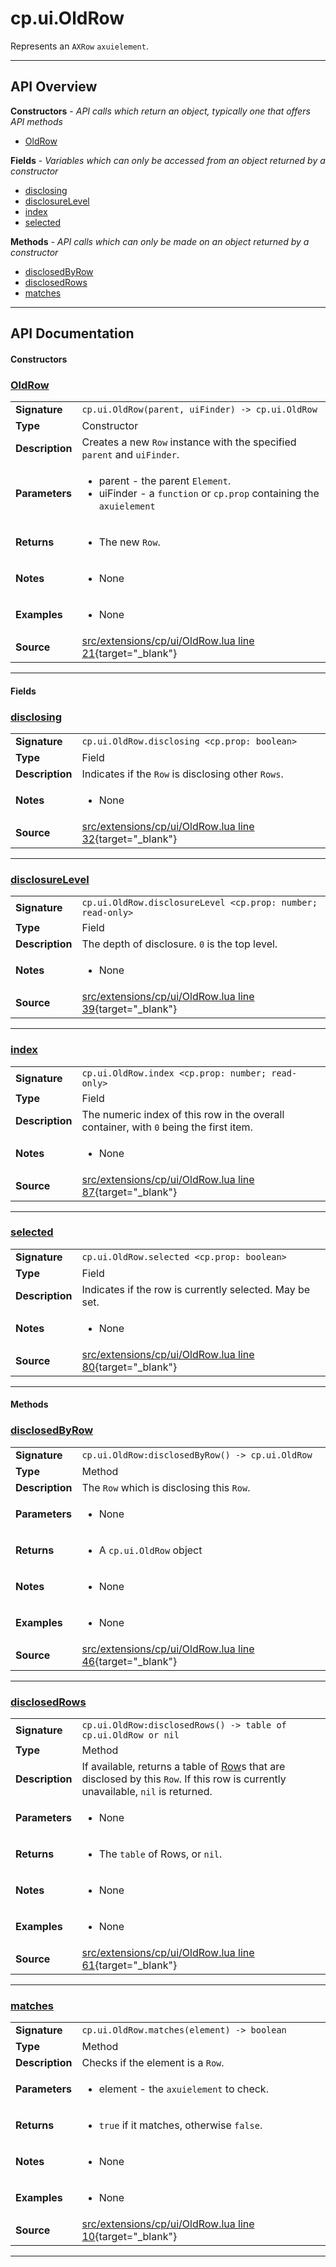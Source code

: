 # cp.ui.OldRow

Represents an `AXRow` `axuielement`.

---

## API Overview
**Constructors** - _API calls which return an object, typically one that offers API methods_
 * [OldRow](#oldrow)

**Fields** - _Variables which can only be accessed from an object returned by a constructor_
 * [disclosing](#disclosing)
 * [disclosureLevel](#disclosurelevel)
 * [index](#index)
 * [selected](#selected)

**Methods** - _API calls which can only be made on an object returned by a constructor_
 * [disclosedByRow](#disclosedbyrow)
 * [disclosedRows](#disclosedrows)
 * [matches](#matches)


---

## API Documentation

#### Constructors


### [OldRow](#oldrow)

|                                             |                                                                                     |
| --------------------------------------------|-------------------------------------------------------------------------------------|
| **Signature**                               | `cp.ui.OldRow(parent, uiFinder) -> cp.ui.OldRow`                                                                    |
| **Type**                                    | Constructor                                                                     |
| **Description**                             | Creates a new `Row` instance with the specified `parent` and `uiFinder`.                                                                     |
| **Parameters**                              | <ul><li>parent - the parent `Element`.</li><li>uiFinder - a `function` or `cp.prop` containing the `axuielement`</li></ul> |
| **Returns**                                 | <ul><li>The new `Row`.</li></ul>          |
| **Notes**                                   | <ul><li>None</li></ul> |
| **Examples**                                | <ul><li>None</li></ul> |
| **Source**                                  | [src/extensions/cp/ui/OldRow.lua line 21](https://github.com/CommandPost/CommandPost/blob/develop/src/extensions/cp/ui/OldRow.lua#L21){target="_blank"} |

---

#### Fields


### [disclosing](#disclosing)

|                                             |                                                                                     |
| --------------------------------------------|-------------------------------------------------------------------------------------|
| **Signature**                               | `cp.ui.OldRow.disclosing <cp.prop: boolean>`                                                                    |
| **Type**                                    | Field                                                                     |
| **Description**                             | Indicates if the `Row` is disclosing other `Rows`.                                                                     |
| **Notes**                                   | <ul><li>None</li></ul> |
| **Source**                                  | [src/extensions/cp/ui/OldRow.lua line 32](https://github.com/CommandPost/CommandPost/blob/develop/src/extensions/cp/ui/OldRow.lua#L32){target="_blank"} |

---


### [disclosureLevel](#disclosurelevel)

|                                             |                                                                                     |
| --------------------------------------------|-------------------------------------------------------------------------------------|
| **Signature**                               | `cp.ui.OldRow.disclosureLevel <cp.prop: number; read-only>`                                                                    |
| **Type**                                    | Field                                                                     |
| **Description**                             | The depth of disclosure. `0` is the top level.                                                                     |
| **Notes**                                   | <ul><li>None</li></ul> |
| **Source**                                  | [src/extensions/cp/ui/OldRow.lua line 39](https://github.com/CommandPost/CommandPost/blob/develop/src/extensions/cp/ui/OldRow.lua#L39){target="_blank"} |

---


### [index](#index)

|                                             |                                                                                     |
| --------------------------------------------|-------------------------------------------------------------------------------------|
| **Signature**                               | `cp.ui.OldRow.index <cp.prop: number; read-only>`                                                                    |
| **Type**                                    | Field                                                                     |
| **Description**                             | The numeric index of this row in the overall container, with `0` being the first item.                                                                     |
| **Notes**                                   | <ul><li>None</li></ul> |
| **Source**                                  | [src/extensions/cp/ui/OldRow.lua line 87](https://github.com/CommandPost/CommandPost/blob/develop/src/extensions/cp/ui/OldRow.lua#L87){target="_blank"} |

---


### [selected](#selected)

|                                             |                                                                                     |
| --------------------------------------------|-------------------------------------------------------------------------------------|
| **Signature**                               | `cp.ui.OldRow.selected <cp.prop: boolean>`                                                                    |
| **Type**                                    | Field                                                                     |
| **Description**                             | Indicates if the row is currently selected. May be set.                                                                     |
| **Notes**                                   | <ul><li>None</li></ul> |
| **Source**                                  | [src/extensions/cp/ui/OldRow.lua line 80](https://github.com/CommandPost/CommandPost/blob/develop/src/extensions/cp/ui/OldRow.lua#L80){target="_blank"} |

---

#### Methods


### [disclosedByRow](#disclosedbyrow)

|                                             |                                                                                     |
| --------------------------------------------|-------------------------------------------------------------------------------------|
| **Signature**                               | `cp.ui.OldRow:disclosedByRow() -> cp.ui.OldRow`                                                                    |
| **Type**                                    | Method                                                                     |
| **Description**                             | The `Row` which is disclosing this `Row`.                                                                     |
| **Parameters**                              | <ul><li>None</li></ul> |
| **Returns**                                 | <ul><li>A `cp.ui.OldRow` object</li></ul>          |
| **Notes**                                   | <ul><li>None</li></ul> |
| **Examples**                                | <ul><li>None</li></ul> |
| **Source**                                  | [src/extensions/cp/ui/OldRow.lua line 46](https://github.com/CommandPost/CommandPost/blob/develop/src/extensions/cp/ui/OldRow.lua#L46){target="_blank"} |

---


### [disclosedRows](#disclosedrows)

|                                             |                                                                                     |
| --------------------------------------------|-------------------------------------------------------------------------------------|
| **Signature**                               | `cp.ui.OldRow:disclosedRows() -> table of cp.ui.OldRow or nil`                                                                    |
| **Type**                                    | Method                                                                     |
| **Description**                             | If available, returns a table of [Row](cp.ui.OldRow.md)s that are disclosed by this `Row`. If this row is currently unavailable, `nil` is returned.                                                                     |
| **Parameters**                              | <ul><li>None</li></ul> |
| **Returns**                                 | <ul><li>The `table` of Rows, or `nil`.</li></ul>          |
| **Notes**                                   | <ul><li>None</li></ul> |
| **Examples**                                | <ul><li>None</li></ul> |
| **Source**                                  | [src/extensions/cp/ui/OldRow.lua line 61](https://github.com/CommandPost/CommandPost/blob/develop/src/extensions/cp/ui/OldRow.lua#L61){target="_blank"} |

---


### [matches](#matches)

|                                             |                                                                                     |
| --------------------------------------------|-------------------------------------------------------------------------------------|
| **Signature**                               | `cp.ui.OldRow.matches(element) -> boolean`                                                                    |
| **Type**                                    | Method                                                                     |
| **Description**                             | Checks if the element is a `Row`.                                                                     |
| **Parameters**                              | <ul><li>element - the `axuielement` to check.</li></ul> |
| **Returns**                                 | <ul><li>`true` if it matches, otherwise `false`.</li></ul>          |
| **Notes**                                   | <ul><li>None</li></ul> |
| **Examples**                                | <ul><li>None</li></ul> |
| **Source**                                  | [src/extensions/cp/ui/OldRow.lua line 10](https://github.com/CommandPost/CommandPost/blob/develop/src/extensions/cp/ui/OldRow.lua#L10){target="_blank"} |

---

